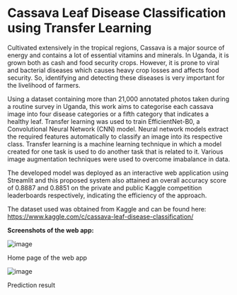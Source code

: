 # Cassava Leaf Disease Classification using Transfer Learning

Cultivated extensively in the tropical regions, Cassava is a major source of energy and contains a lot of essential vitamins and minerals. In Uganda, it is grown both as cash and food security crops. However, it is prone to viral and bacterial diseases which causes heavy crop losses and affects food security. So, identifying and detecting these diseases is very important for the livelihood of farmers. 

Using a dataset containing more than 21,000 annotated photos taken during a routine survey in Uganda, this work aims to categorise each cassava image into four disease categories or a fifth category that indicates a healthy leaf. Transfer learning was used to train EfficientNet-B0, a Convolutional Neural Network (CNN) model. Neural network models extract the required features automatically to classify an image into its respective class. Transfer learning is a machine learning technique in which a model created for one task is used to do another task that is related to it. Various image augmentation techniques were used to overcome imabalance in data. 

The developed model was deployed as an interactive web application using Streamlit and this proposed system also attained an overall accuracy score of 0.8887 and 0.8851 on the private and public Kaggle competition leaderboards respectively, indicating the efficiency of the approach.

The dataset used was obtained from Kaggle and can be found here: https://www.kaggle.com/c/cassava-leaf-disease-classification/

**Screenshots of the web app:**

![image](https://github.com/user-attachments/assets/7c2c6918-e343-41be-82ac-297c94bf07fd)

Home page of the web app

![image](https://github.com/user-attachments/assets/76f6d2cc-6b2c-497e-b70f-a300dfd81b68)

Prediction result
